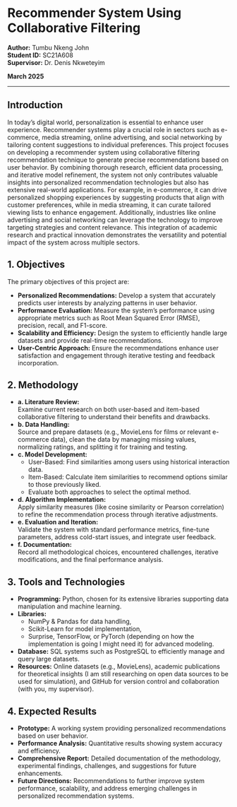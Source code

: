 # Recommender System Using Collaborative Filtering

**Author:** Tumbu Nkeng John  
**Student ID:** SC21A608  
**Supervisor:** Dr. Denis Nkweteyim

**March 2025**

---

## Introduction
In today’s digital world, personalization is essential to enhance user experience. Recommender systems play a crucial role in sectors such as e-commerce, media streaming, online advertising, and social networking by tailoring content suggestions to individual preferences. This project focuses on developing a recommender system using collaborative filtering recommendation technique to generate precise recommendations based on user behavior. By combining thorough research, efficient data processing, and iterative model refinement, the system not only contributes valuable insights into personalized recommendation technologies but also has extensive real-world applications. For example, in e-commerce, it can drive personalized shopping experiences by suggesting products that align with customer preferences, while in media streaming, it can curate tailored viewing lists to enhance engagement. Additionally, industries like online advertising and social networking can leverage the technology to improve targeting strategies and content relevance. This integration of academic research and practical innovation demonstrates the versatility and potential impact of the system across multiple sectors.

## 1. Objectives
The primary objectives of this project are:
- **Personalized Recommendations:** Develop a system that accurately predicts user interests by analyzing patterns in user behavior.
- **Performance Evaluation:** Measure the system’s performance using appropriate metrics such as Root Mean Squared Error (RMSE), precision, recall, and F1-score.
- **Scalability and Efficiency:** Design the system to efficiently handle large datasets and provide real-time recommendations.
- **User-Centric Approach:** Ensure the recommendations enhance user satisfaction and engagement through iterative testing and feedback incorporation.

## 2. Methodology
- **a. Literature Review:**  
  Examine current research on both user-based and item-based collaborative filtering to understand their benefits and drawbacks.
- **b. Data Handling:**  
  Source and prepare datasets (e.g., MovieLens for films or relevant e-commerce data), clean the data by managing missing values, normalizing ratings, and splitting it for training and testing.
- **c. Model Development:**
  - User-Based: Find similarities among users using historical interaction data.
  - Item-Based: Calculate item similarities to recommend options similar to those previously liked.
  - Evaluate both approaches to select the optimal method.
- **d. Algorithm Implementation:**  
  Apply similarity measures (like cosine similarity or Pearson correlation) to refine the recommendation process through iterative adjustments.
- **e. Evaluation and Iteration:**  
  Validate the system with standard performance metrics, fine-tune parameters, address cold-start issues, and integrate user feedback.
- **f. Documentation:**  
  Record all methodological choices, encountered challenges, iterative modifications, and the final performance analysis.

## 3. Tools and Technologies
- **Programming:** Python, chosen for its extensive libraries supporting data manipulation and machine learning.
- **Libraries:**
  - NumPy & Pandas for data handling,
  - Scikit-Learn for model implementation,
  - Surprise, TensorFlow, or PyTorch (depending on how the implementation is going I might need it) for advanced modeling.
- **Database:** SQL systems such as PostgreSQL to efficiently manage and query large datasets.
- **Resources:** Online datasets (e.g., MovieLens), academic publications for theoretical insights (I am still researching on open data sources to be used for simulation), and GitHub for version control and collaboration (with you, my supervisor).

## 4. Expected Results
- **Prototype:** A working system providing personalized recommendations based on user behavior.
- **Performance Analysis:** Quantitative results showing system accuracy and efficiency.
- **Comprehensive Report:** Detailed documentation of the methodology, experimental findings, challenges, and suggestions for future enhancements.
- **Future Directions:** Recommendations to further improve system performance, scalability, and address emerging challenges in personalized recommendation systems.
